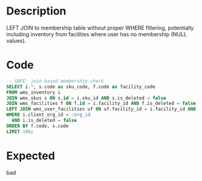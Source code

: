 # Description

LEFT JOIN to membership table without proper WHERE filtering, potentially including inventory from facilities where user has no membership (NULL values).

# Code

```sql
-- SAFE: join-based membership check
SELECT i.*, s.code as sku_code, f.code as facility_code
FROM wms_inventory i
JOIN wms_skus s ON s.id = i.sku_id AND s.is_deleted = false  
JOIN wms_facilities f ON f.id = i.facility_id AND f.is_deleted = false
LEFT JOIN wms_user_facilities uf ON uf.facility_id = i.facility_id AND uf.user_id = :user_id
WHERE i.client_org_id = :org_id
  AND i.is_deleted = false
ORDER BY f.code, s.code
LIMIT 100;
```

# Expected

bad